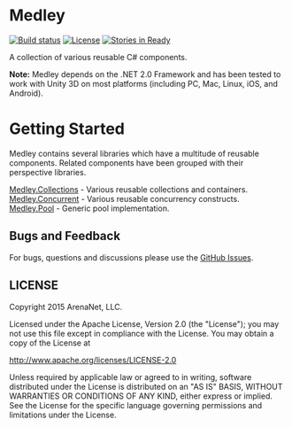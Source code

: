 Medley
=====
[![Build status](https://ci.appveyor.com/api/projects/status/cvl40gehv0t334rs?svg=true)](https://ci.appveyor.com/project/elvirb/medley)
[![License](https://img.shields.io/hexpm/l/plug.svg)](http://www.apache.org/licenses/LICENSE-2.0)
[![Stories in Ready](https://badge.waffle.io/arenanet/medley.png?label=ready&title=Ready)](http://waffle.io/arenanet/medley)

A collection of various reusable C# components. 

<b>Note:</b> Medley depends on the .NET 2.0 Framework and has been tested to work with Unity 3D on most platforms (including PC, Mac, Linux, iOS, and Android).

Getting Started
==========

Medley contains several libraries which have a multitude of reusable components. Related components have been grouped with their perspective libraries.

[Medley.Collections](https://github.com/arenanet/medley/tree/master/Medley.Collections) - Various reusable collections and containers.
<br />
[Medley.Concurrent](https://github.com/arenanet/medley/tree/master/Medley.Concurrent) - Various reusable concurrency constructs.
<br />
[Medley.Pool](https://github.com/arenanet/medley/tree/master/Medley.Pool) - Generic pool implementation.

## Bugs and Feedback

For bugs, questions and discussions please use the [GitHub Issues](https://github.com/ArenaNet/Medley/issues).

## LICENSE

Copyright 2015 ArenaNet, LLC.

Licensed under the Apache License, Version 2.0 (the "License");
you may not use this file except in compliance with the License.
You may obtain a copy of the License at

<http://www.apache.org/licenses/LICENSE-2.0>

Unless required by applicable law or agreed to in writing, software
distributed under the License is distributed on an "AS IS" BASIS,
WITHOUT WARRANTIES OR CONDITIONS OF ANY KIND, either express or implied.
See the License for the specific language governing permissions and
limitations under the License.